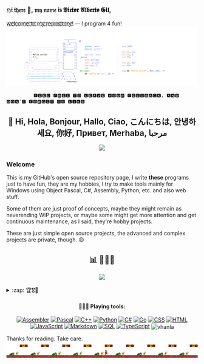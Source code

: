 <h3>ℌ𝔦 𝔱𝔥𝔢𝔯𝔢 👋, 𝔪𝔶 𝔫𝔞𝔪𝔢 𝔦𝔰 𝖁𝖎𝖈𝖙𝖔𝖗 𝕬𝖑𝖇𝖊𝖗𝖙𝖔 𝕲𝖎𝖑, </h3>
w҉e҉l҉c҉o҉m҉e҉ ҉t҉o҉ ҉m҉y҉ ҉r҉e҉p҉o҉s҉i҉t҉o҉r҉y҉!҉
  — I program 4 fun!

<img src="https://raw.githubusercontent.com/vhanla/vhanla/master/.gitassets/ascii.svg?raw=true" />

              🅵🅴🅴🅻 🅵🆁🅴🅴 🆃🅾 🅻🅴🅰🆅🅴 🆈🅾🆄🆁 🅵🅴🅴🅳🅱🅰🅲🅺, 🅰🅽🅳 🅳🅾🅽'🆃 🅵🅾🆁🅶🅴🆃 🆃🅾 🅻🅸🅺🅴

<h2 align="center">👋 Hi, Hola, Bonjour, Hallo, Ciao, こんにちは, 안녕하세요, 你好, Привет, Merhaba, مرحبا </h2>

<p align="center">
    <img src="https://komarev.com/ghpvc/?username=vhanla&color=blueviolet"/> 
</p>

### Welcome
This is my GitHub's open source repository page, I write **these** programs just to have fun, they are my hobbies, I try to make tools mainly for Windows using Object Pascal, C#, Assembly, Python, etc. and also web stuff.

Some of them are just proof of concepts, maybe they might remain as neverending WIP projects, or maybe some might get more attention and get continuous maintenance, as I said, they're hobby projects.

These are just simple open source projects, the advanced and complex projects are private, though. 😉
<br/>

<h2 align="center">📊 👩🏻‍💻</h2>

<p align="center">  
  <img src ="https://github-readme-streak-stats.herokuapp.com?user=vhanla&theme=material-palenight&hide_border=true&background=FFFFFF00">
</p>
<details>
  <summary>:zap: 🏆🎖️🏅</summary>
<p align="center">
    <img src="https://github-profile-trophy.vercel.app/?username=vhanla&theme=transparent"/>
</p>
</details>

<h4 align="center">👨🏻‍💻 Playing tools: </h4>

<p align="center">
  <a href="https://github.com/search?q=user%3Avhanla+language%3Aassembly"><img alt="Assembler" src="https://custom-icon-badges.demolab.com/badge/asm-x86-gray.svg?logo=asm&logoColor=white"></a>
  <a href="https://github.com/search?q=user%3Avhanla+language%3Apascal"><img alt="Pascal" src="https://custom-icon-badges.demolab.com/badge/Pascal-ff0101.svg?logo=delphi&logoColor=white"></a>
  <a href="https://github.com/search?q=user%3Avhanla+language%3Acpp"><img alt="C++" src="https://custom-icon-badges.demolab.com/badge/C++-0086d4.svg?logo=cpp&logoColor=white"></a>
  <a href="https://github.com/search?q=user%3Avhanla+language%3Apython"><img alt="Python" src="https://custom-icon-badges.demolab.com/badge/Python-green.svg?logo=python&logoColor=white"></a>
  <a href="https://github.com/search?q=user%3Avhanla+language%3Acsharp"><img alt="C#" src="https://custom-icon-badges.demolab.com/badge/C%23-68217A.svg?logo=cs2&logoColor=white"></a>
  <a href="https://github.com/search?q=user%3Avhanla+language%3Ago"><img alt="Go" src="https://custom-icon-badges.demolab.com/badge/Go-blue.svg?logo=go&logoColor=white"></a>
  <a href="https://github.com/search?q=user%3Avhanla+language%3Acss"><img alt="CSS" src="https://img.shields.io/badge/CSS-1572B6.svg?logo=css3&logoColor=white"></a>
  <a href="https://github.com/search?q=user%3Avhanla+language%3Ahtml"><img alt="HTML" src="https://img.shields.io/badge/HTML-E34F26.svg?logo=html5&logoColor=white"></a>
  <a href="https://github.com/search?q=user%3Avhanla+language%3Ajavascript"><img alt="JavaScript" src="https://img.shields.io/badge/JavaScript-F7DF1E.svg?logo=javascript&logoColor=black"></a>
  <a href="https://github.com/search?q=user%3Avhanla+language%3Amarkdown"><img alt="Markdown" src="https://img.shields.io/badge/Markdown-000000.svg?logo=markdown&logoColor=white"></a>
  <a href="https://github.com/search?q=user%3Avhanla+language%3Asql"><img alt="SQL" src="https://custom-icon-badges.demolab.com/badge/SQL-025E8C.svg?logo=database&logoColor=white"></a>
  <a href="https://github.com/search?q=user%3Avhanla+language%3AtypeScript"><img alt="TypeScript" src="https://img.shields.io/badge/TypeScript-007ACC.svg?logo=typescript&logoColor=white"></a>
  <img align="center" src="http://github-profile-summary-cards.vercel.app/api/cards/profile-details?username=vhanla&theme=algolia" alt="vhanla" />
</p>

Thanks for reading. Take care.
![anim](https://raw.githubusercontent.com/vhanla/vhanla/master/.gitassets/walkingmario.gif)

<!--
[![Readme Card](https://readme-stats-teal-alpha.vercel.app/api/pin/?username=vhanla&repo=winxcorners)](https://github.com/vhanla/winxcorners)
**vhanla/vhanla** is a ✨ _special_ ✨ repository because its `README.md` (this file) appears on your GitHub profile.
```asm
                                  _________
                                 | _____  o|
                                 |[_-_]_   |
      ______________________     |[_______]|       global _main               |   org 100h    
     |.--------------------.|    |[_______]|       extern _printf             |
     ||                    ||    |[====o]  |                                  |   mov dx, msg
     ||    H͓̽e͓̽l͓̽l͓̽o͓̽ ͓̽w͓̽o͓̽r͓̽l͓̽d͓̽!͓̽    ||    |[_______]|       section .text              |   mov ah, 9
     ||                    ||    |        :|   _main:                         |   int 21h
     ||____________________||    |        :|       push message               |   
 .==.|""      ......        |.==.|        :|       call _printf               |   mov ah, 4Ch
 |::| '-.________________.-' |::||        :|       add esp, 4                 |   int 21h
 |''|  (__________________)-.|''||________:|       ret                        |
 `""`_......................_\""`______        message:                       |   msg db 'Hello, guys!', 0Dh, 0Ah, '$' 
    /::::::::::::::::::::'':::\`|'-.-.  `\         db 'Hello, world!', 10, 0  |
   /::==================.:.-::"\ \ \--\   \
   \`"""""""""""""""""""""""""`/  \ \__)   \
    `"""""""""""""""""""""""""`    '========'
```

Here are some ideas to get you started:

- 🔭 I’m currently working on ...
- 🌱 I’m currently learning ...
- 👯 I’m looking to collaborate on ...
- 🤔 I’m looking for help with ...
- 💬 Ask me about ...
- 📫 How to reach me: ...
- 😄 Pronouns: ...
- ⚡ Fun fact: ...
-->

